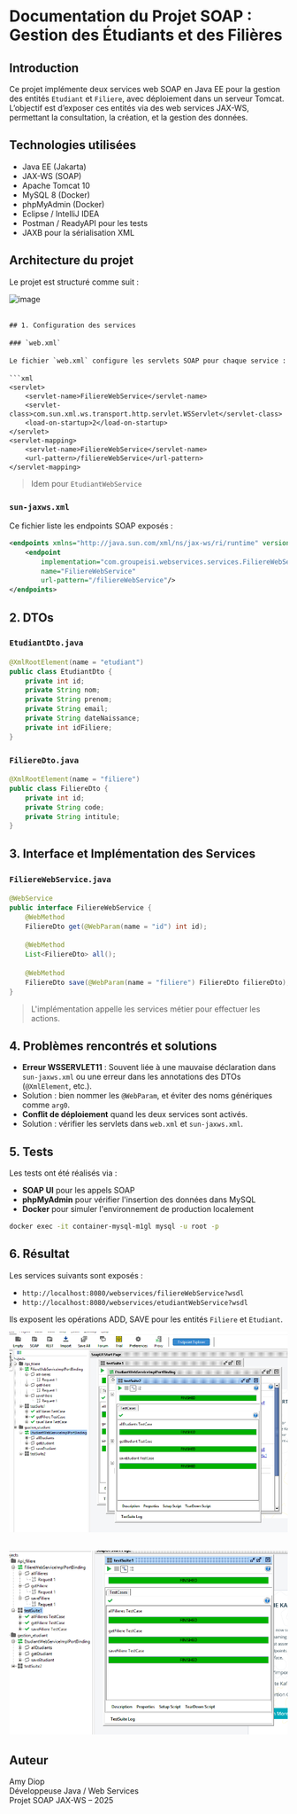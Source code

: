 
# Documentation du Projet SOAP : Gestion des Étudiants et des Filières

## Introduction

Ce projet implémente deux services web SOAP en Java EE pour la gestion des entités `Etudiant` et `Filiere`, avec déploiement dans un serveur Tomcat. L’objectif est d’exposer ces entités via des web services JAX-WS, permettant la consultation, la création, et la gestion des données.

## Technologies utilisées

- Java EE (Jakarta)
- JAX-WS (SOAP)
- Apache Tomcat 10
- MySQL 8 (Docker)
- phpMyAdmin (Docker)
- Eclipse / IntelliJ IDEA
- Postman / ReadyAPI pour les tests
- JAXB pour la sérialisation XML

## Architecture du projet

Le projet est structuré comme suit :

<img width="521" height="929" alt="image" src="https://github.com/user-attachments/assets/28a83116-b4ec-41ce-a0f4-b98634cf96d9" />

```

## 1. Configuration des services

### `web.xml`

Le fichier `web.xml` configure les servlets SOAP pour chaque service :

```xml
<servlet>
    <servlet-name>FiliereWebService</servlet-name>
    <servlet-class>com.sun.xml.ws.transport.http.servlet.WSServlet</servlet-class>
    <load-on-startup>2</load-on-startup>
</servlet>
<servlet-mapping>
    <servlet-name>FiliereWebService</servlet-name>
    <url-pattern>/filiereWebService</url-pattern>
</servlet-mapping>
```

> Idem pour `EtudiantWebService`

### `sun-jaxws.xml`

Ce fichier liste les endpoints SOAP exposés :

```xml
<endpoints xmlns="http://java.sun.com/xml/ns/jax-ws/ri/runtime" version="2.0">
    <endpoint
        implementation="com.groupeisi.webservices.services.FiliereWebServiceImpl"
        name="FiliereWebService"
        url-pattern="/filiereWebService"/>
</endpoints>
```

## 2. DTOs

### `EtudiantDto.java`

```java
@XmlRootElement(name = "etudiant")
public class EtudiantDto {
    private int id;
    private String nom;
    private String prenom;
    private String email;
    private String dateNaissance;
    private int idFiliere;
}
```

### `FiliereDto.java`

```java
@XmlRootElement(name = "filiere")
public class FiliereDto {
    private int id;
    private String code;
    private String intitule;
}
```

## 3. Interface et Implémentation des Services

### `FiliereWebService.java`

```java
@WebService
public interface FiliereWebService {
    @WebMethod
    FiliereDto get(@WebParam(name = "id") int id);

    @WebMethod
    List<FiliereDto> all();

    @WebMethod
    FiliereDto save(@WebParam(name = "filiere") FiliereDto filiereDto);
}
```

> L'implémentation appelle les services métier pour effectuer les actions.

## 4. Problèmes rencontrés et solutions

-  **Erreur WSSERVLET11** : Souvent liée à une mauvaise déclaration dans `sun-jaxws.xml` ou une erreur dans les annotations des DTOs (`@XmlElement`, etc.).
-  Solution : bien nommer les `@WebParam`, et éviter des noms génériques comme `arg0`.
-  **Conflit de déploiement** quand les deux services sont activés.
-  Solution : vérifier les servlets dans `web.xml` et `sun-jaxws.xml`.

## 5. Tests

Les tests ont été réalisés via :

- **SOAP UI** pour les appels SOAP
- **phpMyAdmin** pour vérifier l'insertion des données dans MySQL
- **Docker** pour simuler l'environnement de production localement

```bash
docker exec -it container-mysql-m1gl mysql -u root -p
```

## 6. Résultat

Les services suivants sont exposés :

- `http://localhost:8080/webservices/filiereWebService?wsdl`
- `http://localhost:8080/webservices/etudiantWebService?wsdl`

Ils exposent les opérations ADD, SAVE  pour les entités `Filiere` et `Etudiant`.

![img.png](img.png)

![img_2.png](img_2.png)
---

## Auteur

Amy Diop  
Développeuse Java / Web Services  
Projet SOAP JAX-WS – 2025
